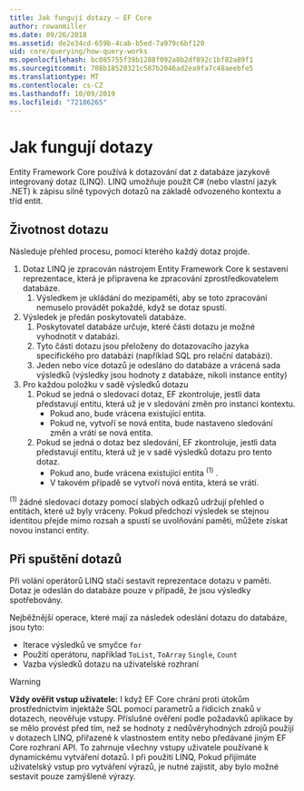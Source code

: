 ```yaml
---
title: Jak fungují dotazy – EF Core
author: rowanmiller
ms.date: 09/26/2018
ms.assetid: de2e34cd-659b-4cab-b5ed-7a979c6bf120
uid: core/querying/how-query-works
ms.openlocfilehash: bc085755f39b1288f092a8b2df892c1bf82a89f1
ms.sourcegitcommit: 708b18520321c587b2046ad2ea9fa7c48aeebfe5
ms.translationtype: MT
ms.contentlocale: cs-CZ
ms.lasthandoff: 10/09/2019
ms.locfileid: "72186265"
---
```

# <a name="how-queries-work"></a>Jak fungují dotazy

Entity Framework Core používá k dotazování dat z databáze jazykově integrovaný dotaz (LINQ). LINQ umožňuje použít C# (nebo vlastní jazyk .NET) k zápisu silně typových dotazů na základě odvozeného kontextu a tříd entit.

## <a name="the-life-of-a-query"></a>Životnost dotazu

Následuje přehled procesu, pomocí kterého každý dotaz projde.

1. Dotaz LINQ je zpracován nástrojem Entity Framework Core k sestavení reprezentace, která je připravena ke zpracování zprostředkovatelem databáze.
   1. Výsledkem je ukládání do mezipaměti, aby se toto zpracování nemuselo provádět pokaždé, když se dotaz spustí.
2. Výsledek je předán poskytovateli databáze.
   1. Poskytovatel databáze určuje, které části dotazu je možné vyhodnotit v databázi.
   2. Tyto části dotazu jsou přeloženy do dotazovacího jazyka specifického pro databázi (například SQL pro relační databázi).
   3. Jeden nebo více dotazů je odesláno do databáze a vrácená sada výsledků (výsledky jsou hodnoty z databáze, nikoli instance entity)
3. Pro každou položku v sadě výsledků dotazu
   1. Pokud se jedná o sledovací dotaz, EF zkontroluje, jestli data představují entitu, která už je v sledování změn pro instanci kontextu.
      * Pokud ano, bude vrácena existující entita.
      * Pokud ne, vytvoří se nová entita, bude nastaveno sledování změn a vrátí se nová entita.
   2. Pokud se jedná o dotaz bez sledování, EF zkontroluje, jestli data představují entitu, která už je v sadě výsledků dotazu pro tento dotaz.
      * Pokud ano, bude vrácena existující entita <sup>(1)</sup> .
      * V takovém případě se vytvoří nová entita, která se vrátí.

<sup>(1)</sup> žádné sledovací dotazy pomocí slabých odkazů udržují přehled o entitách, které už byly vráceny. Pokud předchozí výsledek se stejnou identitou přejde mimo rozsah a spustí se uvolňování paměti, můžete získat novou instanci entity.

## <a name="when-queries-are-executed"></a>Při spuštění dotazů

Při volání operátorů LINQ stačí sestavit reprezentace dotazu v paměti. Dotaz je odeslán do databáze pouze v případě, že jsou výsledky spotřebovány.

Nejběžnější operace, které mají za následek odeslání dotazu do databáze, jsou tyto:
* Iterace výsledků ve smyčce `for`
* Použití operátoru, například `ToList`, `ToArray` `Single`, `Count`
* Vazba výsledků dotazu na uživatelské rozhraní

> [!WARNING]  
> **Vždy ověřit vstup uživatele:** I když EF Core chrání proti útokům prostřednictvím injektáže SQL pomocí parametrů a řídicích znaků v dotazech, neověřuje vstupy. Příslušné ověření podle požadavků aplikace by se mělo provést před tím, než se hodnoty z nedůvěryhodných zdrojů použijí v dotazech LINQ, přiřazené k vlastnostem entity nebo předávané jiným EF Core rozhraní API. To zahrnuje všechny vstupy uživatele používané k dynamickému vytváření dotazů. I při použití LINQ, Pokud přijímáte uživatelský vstup pro vytváření výrazů, je nutné zajistit, aby bylo možné sestavit pouze zamýšlené výrazy.
